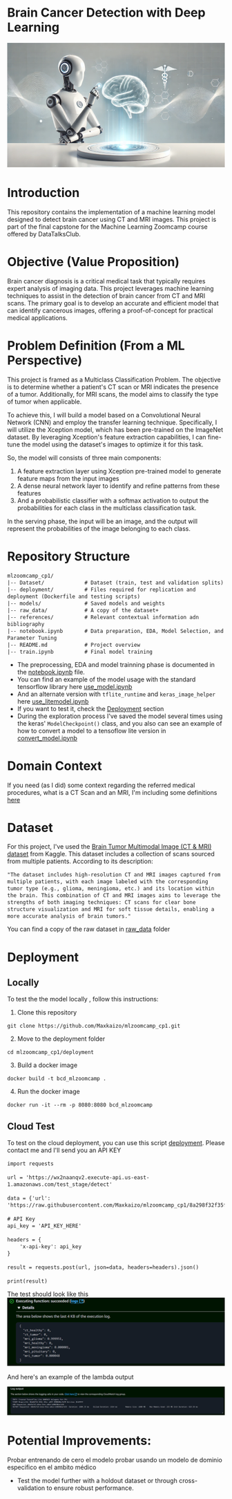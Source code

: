 # Brain Cancer Detection with Deep Learning
![Banner](image.png)
# Introduction

This repository contains the implementation of a machine learning model designed to detect brain cancer using CT and MRI images. This project is part of the final capstone for the Machine Learning Zoomcamp course offered by DataTalksClub.

# Objective (Value Proposition)
Brain cancer diagnosis is a critical medical task that typically requires expert analysis of imaging data. This project leverages machine learning techniques to assist in the detection of brain cancer from CT and MRI scans. The primary goal is to develop an accurate and efficient model that can identify cancerous images, offering a proof-of-concept for practical medical applications.

# Problem Definition (From a ML Perspective)
This project is framed as a Multiclass Classification Problem. The objective is to determine whether a patient's CT scan or MRI indicates the presence of a tumor. Additionally, for MRI scans, the model aims to classify the type of tumor when applicable.

To achieve this, I will build a model based on a Convolutional Neural Network (CNN) and employ the transfer learning technique. Specifically, I will utilize the Xception model, which has been pre-trained on the ImageNet dataset. By leveraging Xception's feature extraction capabilities, I can fine-tune the model using the dataset's images to optimize it for this task.

So, the model will consists of three main components: 

1. A feature extraction layer using Xception pre-trained model to generate feature maps from the input images
2. A dense neural network layer to identify and refine patterns from these features
3. And a probabilistic classifier with a softmax activation to output the probabilities for each class in the multiclass classification task. 

In the serving phase, the input will be an image, and the output will represent the probabilities of the image belonging to each class.

# Repository Structure

    mlzoomcamp_cp1/
    |-- Dataset/             # Dataset (train, test and validation splits)
    |-- deployment/          # Files required for replication and deployment (Dockerfile and testing scripts)
    |-- models/              # Saved models and weights
    |-- raw_data/            # A copy of the dataset+
    |-- references/          # Relevant contextual information adn bibliography
    |-- notebook.ipynb       # Data preparation, EDA, Model Selection, and Parameter Tuning
    |-- README.md            # Project overview
    |-- train.ipynb          # Final model training

- The preprocessing, EDA and model trainning phase is documented in the [notebook.ipynb](https://github.com/Maxkaizo/mlzoomcamp_cp1/blob/main/notebook.ipynb) file.
- You can find an example of the model usage with the standard tensorflow library here [use_model.ipynb](https://github.com/Maxkaizo/mlzoomcamp_cp1/blob/main/deployment/use_model.ipynb)
- And an alternate version with `tflite_runtime` and `keras_image_helper` here [use_litemodel.ipynb](https://github.com/Maxkaizo/mlzoomcamp_cp1/blob/main/deployment/use_litemodel.ipynb)
- If you want to test it, check the [Deployment](https://github.com/Maxkaizo/mlzoomcamp_cp1/tree/main?tab=readme-ov-file#deployment) section
- During the exploration process I've saved the model several times using the keras' `ModelCheckpoint()` class, and you also can see an example of how to convert a model to a tensoflow lite version in [convert_model.ipynb](https://github.com/Maxkaizo/mlzoomcamp_cp1/blob/main/deployment/convert_model.ipynb)

# Domain Context
If you need (as I did) some context regarding the referred medical procedures, what is a CT Scan and an MRI, I'm including some definitions [here](https://github.com/Maxkaizo/mlzoomcamp_cp1/blob/main/references/Domain_Context.md)

# Dataset
For this project, I've used the [Brain Tumor Multimodal Image (CT & MRI) dataset](https://www.kaggle.com/api/v1/datasets/download/murtozalikhon/brain-tumor-multimodal-image-ct-and-mri) from Kaggle. This dataset includes a collection of scans sourced from multiple patients. According to its description:

    "The dataset includes high-resolution CT and MRI images captured from multiple patients, with each image labeled with the corresponding tumor type (e.g., glioma, meningioma, etc.) and its location within the brain. This combination of CT and MRI images aims to leverage the strengths of both imaging techniques: CT scans for clear bone structure visualization and MRI for soft tissue details, enabling a more accurate analysis of brain tumors."

You can find a copy of the raw dataset in [raw_data](https://github.com/Maxkaizo/mlzoomcamp_cp1/tree/8a298f32f35f449b274b5cd76f47d375ca4abcc9/raw_data) folder

# Deployment

## Locally

To test the the model locally , follow this instructions:

1. Clone this repository

```
git clone https://github.com/Maxkaizo/mlzoomcamp_cp1.git
```
2. Move to the deployment folder

```
cd mlzoomcamp_cp1/deployment
```
3. Build a docker image

```
docker build -t bcd_mlzoomcamp .
```
4. Run the docker image

```
docker run -it --rm -p 8080:8080 bcd_mlzoomcamp
```

## Cloud Test

To test on the cloud deployment, you can use this script [deployment](https://github.com/Maxkaizo/mlzoomcamp_cp1/tree/main/deployment).
Please contact me and I'll send you an API KEY

```
import requests

url = 'https://wx2naanqv2.execute-api.us-east-1.amazonaws.com/test_stage/detect'

data = {'url': 'https://raw.githubusercontent.com/Maxkaizo/mlzoomcamp_cp1/8a298f32f35f449b274b5cd76f47d375ca4abcc9/deployment/test_img_glioma.jpg'}

# API Key
api_key = 'API_KEY_HERE'

headers = {
    'x-api-key': api_key
}

result = requests.post(url, json=data, headers=headers).json()

print(result)
```
The test should look like this
![alt text](image-3.png)

And here's an example of the lambda output

![alt text](image-2.png)



# Potential Improvements:

Probar entrenando de cero el modelo
probar usando un modelo de dominio especifico en el ambito médico
- Test the model further with a holdout dataset or through cross-validation to ensure robust performance.